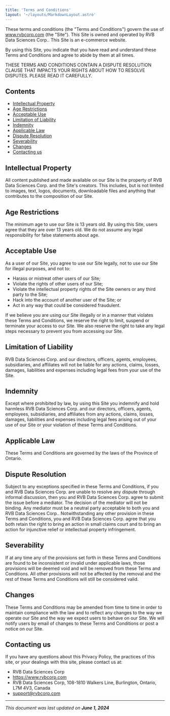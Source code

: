 ```yaml
---
title: 'Terms and Conditions'
layout: '~/layouts/MarkdownLayout.astro'
---
```


These terms and conditions (the "Terms and Conditions") govern the use of www.rvbcorp.com (the "Site"). This Site is owned and operated by RVB Data Sciences Corp.. This Site is an e-commerce website.

By using this Site, you indicate that you have read and understand these Terms and Conditions and agree to abide by them at all times.

THESE TERMS AND CONDITIONS CONTAIN A DISPUTE RESOLUTION CLAUSE THAT IMPACTS YOUR RIGHTS ABOUT HOW TO RESOLVE DISPUTES. PLEASE READ IT CAREFULLY.

## Contents
- [Intellectual Property](#intellectual-property)
- [Age Restrictions](#age-restrictions)
- [Acceptable Use](#acceptable-use)
- [Limitation of Liability](#limitation-of-liability)
- [Indemnity](#indemnity)
- [Applicable Law](#applicable-law)
- [Dispute Resolution](#dispute-resolution)
- [Severability](#severability)
- [Changes](#changes)
- [Contacting us](#contacting-us)

## Intellectual Property

All content published and made available on our Site is the property of RVB Data Sciences Corp. and the Site's creators. This includes, but is not limited to images, text, logos, documents, downloadable files and anything that contributes to the composition of our Site.

## Age Restrictions

The minimum age to use our Site is 13 years old. By using this Site, users agree that they are over 13 years old. We do not assume any legal responsibility for false statements about age.

## Acceptable Use

As a user of our Site, you agree to use our Site legally, not to use our Site for illegal purposes, and not to:
* Harass or mistreat other users of our Site;
* Violate the rights of other users of our Site;
* Violate the intellectual property rights of the Site owners or any third party to the Site;
* Hack into the account of another user of the Site; or
* Act in any way that could be considered fraudulent.

If we believe you are using our Site illegally or in a manner that violates these Terms and Conditions, we reserve the right to limit, suspend or terminate your access to our Site. We also reserve the right to take any legal steps necessary to prevent you from accessing our Site.

## Limitation of Liability

RVB Data Sciences Corp. and our directors, officers, agents, employees, subsidiaries, and affiliates will not be liable for any actions, claims, losses, damages, liabilities and expenses including legal fees from your use of the Site.

## Indemnity

Except where prohibited by law, by using this Site you indemnify and hold harmless RVB Data Sciences Corp. and our directors, officers, agents, employees, subsidiaries, and affiliates from any actions, claims, losses, damages, liabilities and expenses including legal fees arising out of your use of our Site or your violation of these Terms and Conditions.

## Applicable Law

These Terms and Conditions are governed by the laws of the Province of Ontario.

## Dispute Resolution

Subject to any exceptions specified in these Terms and Conditions, if you and RVB Data Sciences Corp. are unable to resolve any dispute through informal discussion, then you and RVB Data Sciences Corp. agree to submit the issue before a mediator. The decision of the mediator will not be binding. Any mediator must be a neutral party acceptable to both you and RVB Data Sciences Corp..
Notwithstanding any other provision in these Terms and Conditions, you and RVB Data Sciences Corp. agree that you both retain the right to bring an action in small claims court and to bring an action for injunctive relief or intellectual property infringement.

## Severability

If at any time any of the provisions set forth in these Terms and Conditions are found to be inconsistent or invalid under applicable laws, those provisions will be deemed void and will be removed from these Terms and Conditions. All other provisions will not be affected by the removal and the rest of these Terms and Conditions will still be considered valid.

## Changes

These Terms and Conditions may be amended from time to time in order to maintain compliance with the law and to reflect any changes to the way we operate our Site and the way we expect users to behave on our Site. We will notify users by email of changes to these Terms and Conditions or post a notice on our Site.

## Contacting us

If you have any questions about this Privacy Policy, the practices of this site, or your dealings with this site, please contact us at:

 * RVB Data Sciences Corp
 * https://www.rvbcorp.com
 * RVB Data Sciences Corp, 108-1810 Walkers Line, Burlington, Ontario, L7M 4V3, Canada
 * [support@rvbcorp.com](mailto:support@rvbcorp.com)
* * *

_This document was last updated on **June 1, 2024**_
